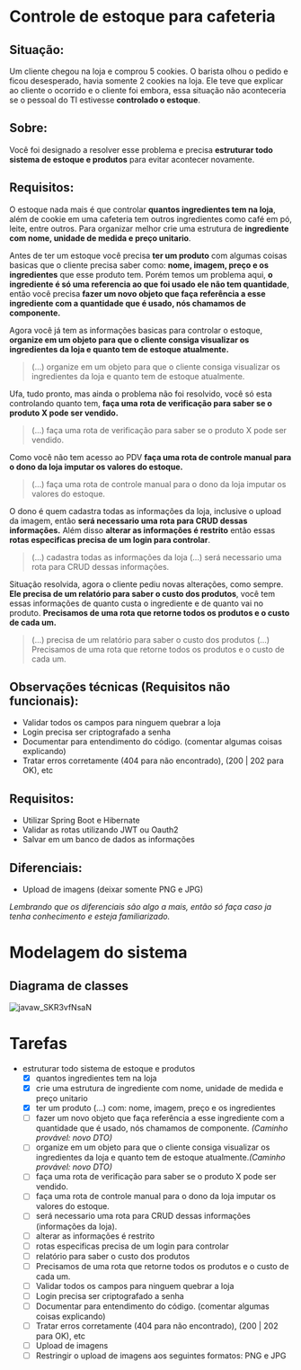 # Controle de estoque para cafeteria

## Situação:

Um cliente chegou na loja e comprou 5 cookies. O barista olhou o pedido e ficou desesperado, havia somente 2 cookies na loja.
Ele teve que explicar ao cliente o ocorrido e o cliente foi embora, essa situação não aconteceria se o pessoal do TI estivesse **controlado o estoque**.

## Sobre:

Você foi designado a resolver esse problema e precisa **estruturar todo sistema de estoque e produtos** para evitar acontecer novamente.

## Requisitos:

O estoque nada mais é que controlar **quantos ingredientes tem na loja**, além de cookie em uma cafeteria tem outros ingredientes como café em pó, leite, entre outros.
Para organizar melhor crie uma estrutura de **ingrediente com nome, unidade de medida e preço unitario**.

Antes de ter um estoque você precisa **ter um produto** com algumas coisas basicas que o cliente precisa saber como: **nome, imagem, preço e os ingredientes** que esse produto tem. 
Porém temos um problema aqui, **o ingrediente é só uma referencia ao que foi usado ele não tem quantidade**, então você precisa **fazer um novo objeto que faça referência a esse ingrediente com a quantidade que é usado, nós chamamos de componente.**

Agora você já tem as informações basicas para controlar o estoque, **organize em um objeto para que o cliente consiga visualizar os ingredientes da loja e quanto tem de estoque atualmente.**

> (...) organize em um objeto para que o cliente consiga visualizar os ingredientes da loja e quanto tem de estoque atualmente.

Ufa, tudo pronto, mas ainda o problema não foi resolvido, você só esta controlando quanto tem, **faça uma rota de verificação para saber se o produto X pode ser vendido.** 

> (...) faça uma rota de verificação para saber se o produto X pode ser vendido.

Como você não tem acesso ao PDV **faça uma rota de controle manual para o dono da loja imputar os valores do estoque.**

> (...) faça uma rota de controle manual para o dono da loja imputar os valores do estoque.

O dono é quem cadastra todas as informações da loja, inclusive o upload da imagem, então **será necessario uma rota para CRUD dessas informações.**
Além disso **alterar as informações é restrito** então essas **rotas especificas precisa de um login para controlar**.

> (...) cadastra todas as informações da loja (...) será necessario uma rota para CRUD dessas informações.

Situação resolvida, agora o cliente pediu novas alterações, como sempre. **Ele precisa de um relatório para saber o custo dos produtos**, você tem essas informações de quanto custa o ingrediente e de quanto vai no produto.
**Precisamos de uma rota que retorne todos os produtos e o custo de cada um.**

> (...) precisa de um relatório para saber o custo dos produtos
> (...) Precisamos de uma rota que retorne todos os produtos e o custo de cada um.
## Observações técnicas (Requisitos não funcionais):
- Validar todos os campos para ninguem quebrar a loja
- Login precisa ser criptografado a senha
- Documentar para entendimento do código. (comentar algumas coisas explicando)
- Tratar erros corretamente (404 para não encontrado), (200 | 202 para OK), etc

## Requisitos:
- Utilizar Spring Boot e Hibernate
- Validar as rotas utilizando JWT ou Oauth2
- Salvar em um banco de dados as informações

## Diferenciais:
- Upload de imagens (deixar somente PNG e JPG)

*Lembrando que os diferenciais são algo a mais, então só faça caso ja tenha conhecimento e esteja familiarizado.*

# Modelagem do sistema
## Diagrama de classes
![javaw_SKR3vfNsaN](https://user-images.githubusercontent.com/17866411/147617016-7c4ba44e-1b72-4c63-a7e6-638faafd7a88.png)


# Tarefas

- estruturar todo sistema de estoque e produtos
  - [x] quantos ingredientes tem na loja
  - [x] crie uma estrutura de ingrediente com nome, unidade de medida e preço unitario
  - [x] ter um produto (...) com: nome, imagem, preço e os ingredientes
  - [ ] fazer um novo objeto que faça referência a esse ingrediente com a quantidade que é usado, nós chamamos de componente. *(Caminho provável: novo DTO)*
  - [ ] organize em um objeto para que o cliente consiga visualizar os ingredientes da loja e quanto tem de estoque atualmente.*(Caminho provável: novo DTO)*
  - [ ] faça uma rota de verificação para saber se o produto X pode ser vendido.
  - [ ] faça uma rota de controle manual para o dono da loja imputar os valores do estoque.
  - [ ] será necessario uma rota para CRUD dessas informações (informações da loja).
  - [ ] alterar as informações é restrito
  - [ ] rotas especificas precisa de um login para controlar
  - [ ] relatório para saber o custo dos produtos
  - [ ] Precisamos de uma rota que retorne todos os produtos e o custo de cada um.
  - [ ] Validar todos os campos para ninguem quebrar a loja
  - [ ] Login precisa ser criptografado a senha
  - [ ] Documentar para entendimento do código. (comentar algumas coisas explicando)
  - [ ] Tratar erros corretamente (404 para não encontrado), (200 | 202 para OK), etc
  - [ ] Upload de imagens 
  - [ ] Restringir o upload de imagens aos seguintes formatos: PNG e JPG